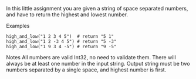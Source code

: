 In this little assignment you are given a string of space separated numbers, and have to return the highest and lowest number.

Examples
```
high_and_low("1 2 3 4 5")  # return "5 1"
high_and_low("1 2 -3 4 5") # return "5 -3"
high_and_low("1 9 3 4 -5") # return "9 -5"
```

Notes
All numbers are valid Int32, no need to validate them.
There will always be at least one number in the input string.
Output string must be two numbers separated by a single space, and highest number is first.

